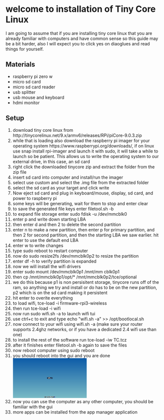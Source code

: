 <h1>welcome to installation of Tiny Core Linux</h1>
<p>I am going to assume that if you are installing tiny core linux that you are already familiar with computers and have common sense so this guide may be a bit harder, also I will expect you to click yes on diaoglues and read things for yourself.</p>
<h2>Materials</h2>
<ul>
  <li>raspberry pi zero w</li>
  <li> micro sd card</li>
  <li>micro sd card reader</li>
  <li>usb splitter</li>
  <li>usb mouse and keyboard</li>
  <li>hdmi monitor</li>
</ul>
<h2>Setup</h2>
<ol>
	<li>download tiny core linux from http://tinycorelinux.net/9.x/armv6/releases/RPi/piCore-9.0.3.zip</li>
	<li>while that is loading also download the raspberry pi imager for your operating system https://www.raspberrypi.org/downloads/, if on linux use snap install rpi-imager and launch it with sudo, it will take a while to launch so be patient. This allows us to write the operating system to our external drive, in this case, an sd card</li>
	<li>right click the downloaded tinycore zip and extract the folder from the zip file</li>
	<li>insert sd card into computer and install/run the imager</li>
	<li>select use custom and select the .img file from the extracted folder</li>
	<li>select the sd card as your target and click write</li>
	<li>Now eject sd card and plug in keyboard/mouse, display, sd card, and power to raspberry pi</li>
	<li>some keys will be generating, wait for them to stop and enter clear</li>
	<li>to save the generated file keys enter filetool.sh -b</li>
	<li>to expand file storage enter sudo fdisk -u /dev/mmcblk0</li>
	<li>enter p and write down starting LBA</li>
	<li>then enter d and then 2 to delete the second partition</li>
	<li>enter n to make a new partition, then enter p for primary partition, and then 2 for second partition, and then the starting LBA we saw earlier. hit enter to use the default end LBA</li>
	<li>enter w to write changes</li>
	<li>type sudo reboot to restart computer</li>
	<li>now do sudo resize2fs /dev/mmcblk0p2 to resize the partition</li>
	<li>enter df -h to verify partition is expanded</li>
	<li>now we will install the wifi drivers</li>
	<li>enter sudo mount /dev/mmcblk0p1 /mnt/mm cblk0p1</li>
	<li>then cp /mnt/mmcblk0p1/opt/* /mnt/mmcblk0p2/tce/optional</li>
	<li>we do this because p1 is non persisitent storage, tinycore runs off of the ram, so anything we try and install or do has to be on the new partition, p2 which is on the sd card making it persistent</li>
	<li>hit enter to overite everything</li>
	<li>to load wifi, tce-load -i firmware-rpi3-wireless</li>
	<li>then run tce-load -i wifi</li>
	<li>now run sudo wifi.sh -a to launch wifi tui</li>
	<li>use ctrl+c to exit and type echo "wifi.sh -a" >> /opt/bootlocal.sh</li>
	<li>now connect to your wifi using wifi.sh -a (make sure your router supports 2.4ghz networks, or if you have a dedicated 2.4 wifi use than one)</li>
	<li>to install the rest of the software run tce-load -iw TC.tcz</li>
	<li>after it finishes enter filetool.sh -b again to save the files</li>
	<li>now reboot computer using sudo reboot</li>
	<li>you should reboot into the gui and you are done</li>
	<img src='../Photos/screenshot0118185842.png' width='50%'>
	<li>now you can use the computer as any other computer, you should be familiar with the gui</li>
	<li>more apps can be installed from the app manager application</li>
	
